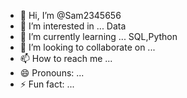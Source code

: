 - 👋 Hi, I’m @Sam2345656
- 👀 I’m interested in ... Data
- 🌱 I’m currently learning ... SQL,Python
- 💞️ I’m looking to collaborate on ...
- 📫 How to reach me ...
- 😄 Pronouns: ...
- ⚡ Fun fact: ...

<!---
Sam2345656/Sam2345656 is a ✨ special ✨ repository because its `README.md` (this file) appears on your GitHub profile.
You can click the Preview link to take a look at your changes.
--->
